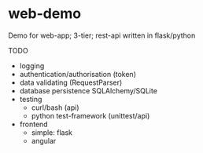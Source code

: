 # web-demo
Demo for web-app; 3-tier; rest-api written in flask/python

TODO 
- logging
- authentication/authorisation (token)
- data validating (RequestParser)
- database persistence SQLAlchemy/SQLite
- testing
  - curl/bash (api)
  - python test-framework (unittest/api)
- frontend
  - simple: flask
  - angular
